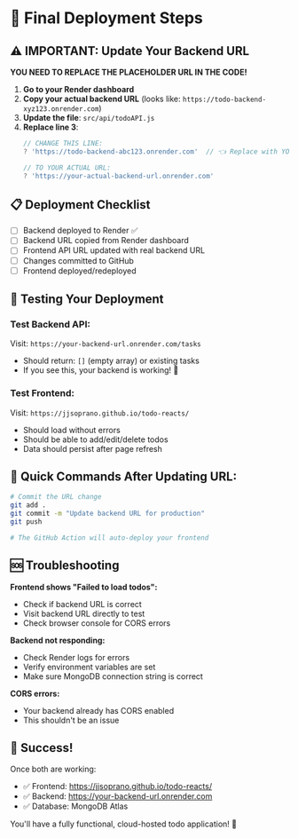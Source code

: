 # 🚀 Final Deployment Steps

## ⚠️ IMPORTANT: Update Your Backend URL

**YOU NEED TO REPLACE THE PLACEHOLDER URL IN THE CODE!**

1. **Go to your Render dashboard**
2. **Copy your actual backend URL** (looks like: `https://todo-backend-xyz123.onrender.com`)
3. **Update the file**: `src/api/todoAPI.js`
4. **Replace line 3**: 
   ```javascript
   // CHANGE THIS LINE:
   ? 'https://todo-backend-abc123.onrender.com'  // 👈 Replace with YOUR actual Render URL
   
   // TO YOUR ACTUAL URL:
   ? 'https://your-actual-backend-url.onrender.com'
   ```

## 📋 Deployment Checklist

- [ ] Backend deployed to Render ✅
- [ ] Backend URL copied from Render dashboard
- [ ] Frontend API URL updated with real backend URL
- [ ] Changes committed to GitHub
- [ ] Frontend deployed/redeployed

## 🧪 Testing Your Deployment

### Test Backend API:
Visit: `https://your-backend-url.onrender.com/tasks`
- Should return: `[]` (empty array) or existing tasks
- If you see this, your backend is working! 🎉

### Test Frontend:
Visit: `https://jjsoprano.github.io/todo-reacts/`
- Should load without errors
- Should be able to add/edit/delete todos
- Data should persist after page refresh

## 🎯 Quick Commands After Updating URL:

```bash
# Commit the URL change
git add .
git commit -m "Update backend URL for production"
git push

# The GitHub Action will auto-deploy your frontend
```

## 🆘 Troubleshooting

**Frontend shows "Failed to load todos":**
- Check if backend URL is correct
- Visit backend URL directly to test
- Check browser console for CORS errors

**Backend not responding:**
- Check Render logs for errors
- Verify environment variables are set
- Make sure MongoDB connection string is correct

**CORS errors:**
- Your backend already has CORS enabled
- This shouldn't be an issue

## 🎉 Success!

Once both are working:
- ✅ Frontend: https://jjsoprano.github.io/todo-reacts/
- ✅ Backend: https://your-backend-url.onrender.com
- ✅ Database: MongoDB Atlas

You'll have a fully functional, cloud-hosted todo application! 🌟